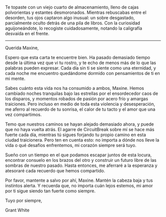 Te topaste con un viejo cuarto de almacenamiento, lleno de cajas polvorientas y estantes desmoronados. Mientras rebuscabas entre el desorden, tus ojos captaron algo inusual: un sobre desgastado, parcialmente oculto detrás de una pila de libros. Con la curiosidad aguijoneándote, lo recogiste cuidadosamente, notando la caligrafía desvaída en el frente.

---

Querida Maxine,

Espero que esta carta te encuentre bien. Ha pasado demasiado tiempo desde la última vez que vi tu rostro, y te echo de menos más de lo que las palabras pueden expresar. Cada día sin ti se siente como una eternidad, y cada noche me encuentro quedándome dormido con pensamientos de ti en mi mente.

Sabes cuánto esta vida nos ha consumido a ambos, Maxine. Hemos cambiado noches tranquilas bajo las estrellas por el ensordecedor caos de los disparos, y momentos robados de pasión por acero frío y amargas traiciones. Pero incluso en medio de toda esta violencia y desesperación, me aferro al recuerdo de tu sonrisa, el calor de tu tacto y el amor que una vez compartimos.

Temo que nuestros caminos se hayan alejado demasiado ahora, y puede que no haya vuelta atrás. El agarre de CircuitBreak sobre mí se hace más fuerte cada día, mientras tú sigues forjando tu propio camino en esta ciudad traicionera. Pero ten en cuenta esto: no importa a dónde nos lleve la vida o qué desafíos enfrentemos, mi corazón siempre será tuyo.

Sueño con un tiempo en el que podamos escapar juntos de esta locura, encontrar consuelo en los brazos del otro y construir un futuro libre de las sombras de nuestro pasado. Hasta entonces, me aferraré a la esperanza y atesoraré cada recuerdo que hemos compartido.

Por favor, mantente a salvo por ahí, Maxine. Mantén la cabeza baja y tus instintos alerta. Y recuerda que, no importa cuán lejos estemos, mi amor por ti sigue siendo tan fuerte como siempre.

Tuyo por siempre,

Grant White
